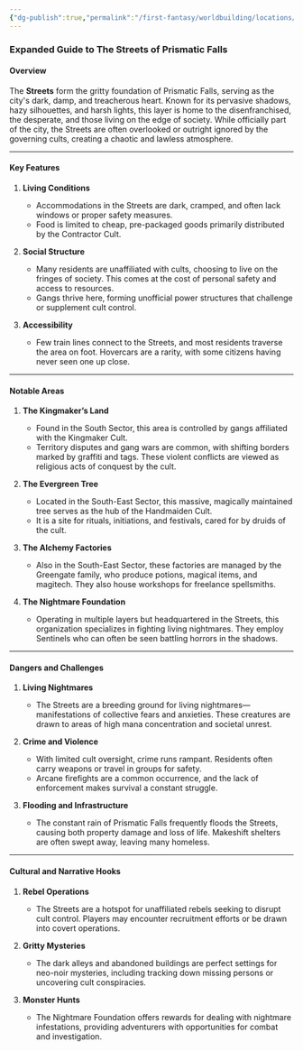 ```yaml
---
{"dg-publish":true,"permalink":"/first-fantasy/worldbuilding/locations/the-falls/the-streets/","noteIcon":"","created":"2025-01-21T23:37:01.323+09:00","updated":"2025-01-23T23:00:17.039+09:00"}
---
```


### Expanded Guide to The Streets of Prismatic Falls

#### **Overview**

The **Streets** form the gritty foundation of Prismatic Falls, serving as the city's dark, damp, and treacherous heart. Known for its pervasive shadows, hazy silhouettes, and harsh lights, this layer is home to the disenfranchised, the desperate, and those living on the edge of society. While officially part of the city, the Streets are often overlooked or outright ignored by the governing cults, creating a chaotic and lawless atmosphere.

---

#### **Key Features**

1. **Living Conditions**
    
    - Accommodations in the Streets are dark, cramped, and often lack windows or proper safety measures.
    - Food is limited to cheap, pre-packaged goods primarily distributed by the Contractor Cult​.
2. **Social Structure**
    
    - Many residents are unaffiliated with cults, choosing to live on the fringes of society. This comes at the cost of personal safety and access to resources.
    - Gangs thrive here, forming unofficial power structures that challenge or supplement cult control​.
3. **Accessibility**
    
    - Few train lines connect to the Streets, and most residents traverse the area on foot. Hovercars are a rarity, with some citizens having never seen one up close​.

---

#### **Notable Areas**

1. **The Kingmaker’s Land**
    
    - Found in the South Sector, this area is controlled by gangs affiliated with the Kingmaker Cult.
    - Territory disputes and gang wars are common, with shifting borders marked by graffiti and tags. These violent conflicts are viewed as religious acts of conquest by the cult​.
2. **The Evergreen Tree**
    
    - Located in the South-East Sector, this massive, magically maintained tree serves as the hub of the Handmaiden Cult.
    - It is a site for rituals, initiations, and festivals, cared for by druids of the cult​.
3. **The Alchemy Factories**
    
    - Also in the South-East Sector, these factories are managed by the Greengate family, who produce potions, magical items, and magitech. They also house workshops for freelance spellsmiths.
4. **The Nightmare Foundation**
    
    - Operating in multiple layers but headquartered in the Streets, this organization specializes in fighting living nightmares. They employ Sentinels who can often be seen battling horrors in the shadows​.

---

#### **Dangers and Challenges**

1. **Living Nightmares**
    
    - The Streets are a breeding ground for living nightmares—manifestations of collective fears and anxieties. These creatures are drawn to areas of high mana concentration and societal unrest​.
2. **Crime and Violence**
    
    - With limited cult oversight, crime runs rampant. Residents often carry weapons or travel in groups for safety.
    - Arcane firefights are a common occurrence, and the lack of enforcement makes survival a constant struggle.
3. **Flooding and Infrastructure**
    
    - The constant rain of Prismatic Falls frequently floods the Streets, causing both property damage and loss of life. Makeshift shelters are often swept away, leaving many homeless​.

---

#### **Cultural and Narrative Hooks**

1. **Rebel Operations**
    
    - The Streets are a hotspot for unaffiliated rebels seeking to disrupt cult control. Players may encounter recruitment efforts or be drawn into covert operations​.
2. **Gritty Mysteries**
    
    - The dark alleys and abandoned buildings are perfect settings for neo-noir mysteries, including tracking down missing persons or uncovering cult conspiracies​.
3. **Monster Hunts**
    
    - The Nightmare Foundation offers rewards for dealing with nightmare infestations, providing adventurers with opportunities for combat and investigation​.